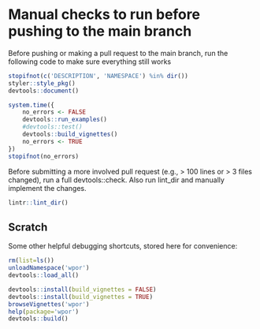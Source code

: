 # Manual checks to run before pushing to the main branch


Before pushing or making a pull request to the main branch, run the following code to make sure everything still works
```r
stopifnot(c('DESCRIPTION', 'NAMESPACE') %in% dir())
styler::style_pkg()
devtools::document()

system.time({
	no_errors <- FALSE
	devtools::run_examples()
	#devtools::test()
	devtools::build_vignettes()
	no_errors <- TRUE
})
stopifnot(no_errors)
```

Before submitting a more involved pull request (e.g., > 100 lines or > 3 files changed), run a full devtools::check. Also run lint_dir and manually implement the changes.
```r
lintr::lint_dir()
```


## Scratch

Some other helpful debugging shortcuts, stored here for convenience:
```r
rm(list=ls())
unloadNamespace('wpor')
devtools::load_all()

devtools::install(build_vignettes = FALSE)
devtools::install(build_vignettes = TRUE)
browseVignettes('wpor')
help(package='wpor')
devtools::build()
```